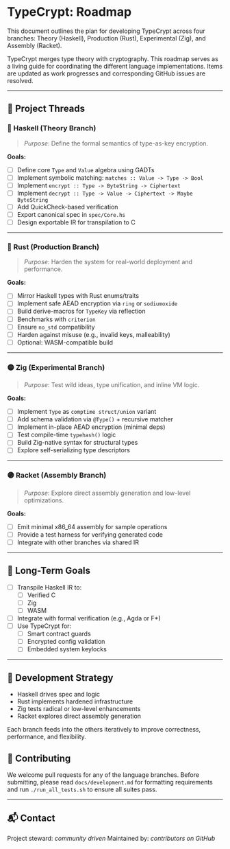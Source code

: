 # TypeCrypt: Roadmap

This document outlines the plan for developing TypeCrypt across four branches: Theory (Haskell), Production (Rust), Experimental (Zig), and Assembly (Racket).

TypeCrypt merges type theory with cryptography. This roadmap serves as a living
guide for coordinating the different language implementations. Items are updated
as work progresses and corresponding GitHub issues are resolved.

---

## 🧵 Project Threads

### 🔵 Haskell (Theory Branch)

> _Purpose_: Define the formal semantics of type-as-key encryption.

**Goals:**
- [ ] Define core `Type` and `Value` algebra using GADTs
- [ ] Implement symbolic matching: `matches :: Value -> Type -> Bool`
- [ ] Implement `encrypt :: Type -> ByteString -> Ciphertext`
- [ ] Implement `decrypt :: Type -> Value -> Ciphertext -> Maybe ByteString`
- [ ] Add QuickCheck-based verification
- [ ] Export canonical spec in `spec/Core.hs`
- [ ] Design exportable IR for transpilation to C

---

### 🔴 Rust (Production Branch)

> _Purpose_: Harden the system for real-world deployment and performance.

**Goals:**
- [ ] Mirror Haskell types with Rust enums/traits
- [ ] Implement safe AEAD encryption via `ring` or `sodiumoxide`
- [ ] Build derive-macros for `TypeKey` via reflection
- [ ] Benchmarks with `criterion`
- [ ] Ensure `no_std` compatibility
- [ ] Harden against misuse (e.g., invalid keys, malleability)
- [ ] Optional: WASM-compatible build

---

### 🟡 Zig (Experimental Branch)

> _Purpose_: Test wild ideas, type unification, and inline VM logic.

**Goals:**
- [ ] Implement `Type` as `comptime struct/union` variant
- [ ] Add schema validation via `@Type()` + recursive matcher
- [ ] Implement in-place AEAD encryption (minimal deps)
- [ ] Test compile-time `typehash()` logic
- [ ] Build Zig-native syntax for structural types
- [ ] Explore self-serializing type descriptors

---

### 🟣 Racket (Assembly Branch)

> _Purpose_: Explore direct assembly generation and low-level optimizations.

**Goals:**
- [ ] Emit minimal x86_64 assembly for sample operations
- [ ] Provide a test harness for verifying generated code
- [ ] Integrate with other branches via shared IR

---

## 🧮 Long-Term Goals

- [ ] Transpile Haskell IR to:
  - [ ] Verified C
  - [ ] Zig
  - [ ] WASM
- [ ] Integrate with formal verification (e.g., Agda or F*)
- [ ] Use TypeCrypt for:
  - [ ] Smart contract guards
  - [ ] Encrypted config validation
  - [ ] Embedded system keylocks

---

## 🔁 Development Strategy

- Haskell drives spec and logic
- Rust implements hardened infrastructure
- Zig tests radical or low-level enhancements
- Racket explores direct assembly generation

Each branch feeds into the others iteratively to improve correctness, performance, and flexibility.

## 🤝 Contributing

We welcome pull requests for any of the language branches. Before submitting,
please read `docs/development.md` for formatting requirements and run
`./run_all_tests.sh` to ensure all suites pass.

---

## 📬 Contact

Project steward: *community driven*
Maintained by: *contributors on GitHub*
